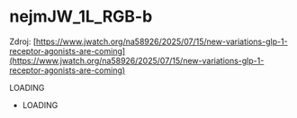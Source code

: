 # nejmJW_1L_RGB-b

Zdroj: [https://www.jwatch.org/na58926/2025/07/15/new-variations-glp-1-receptor-agonists-are-coming](https://www.jwatch.org/na58926/2025/07/15/new-variations-glp-1-receptor-agonists-are-coming)

LOADING

- LOADING
